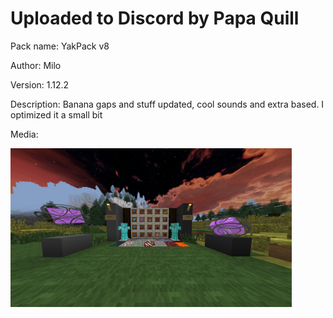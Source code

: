# Uploaded to Discord by Papa Quill

Pack name: YakPack v8

Author: Milo

Version: 1.12.2

Description: Banana gaps and stuff updated, cool sounds and extra based. I optimized it a small bit

Media:

![image](image.png)